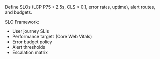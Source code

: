 Define SLOs (LCP P75 < 2.5s, CLS < 0.1, error rates, uptime), alert routes, and budgets.

SLO Framework:

- User journey SLIs
- Performance targets (Core Web Vitals)
- Error budget policy
- Alert thresholds
- Escalation matrix
